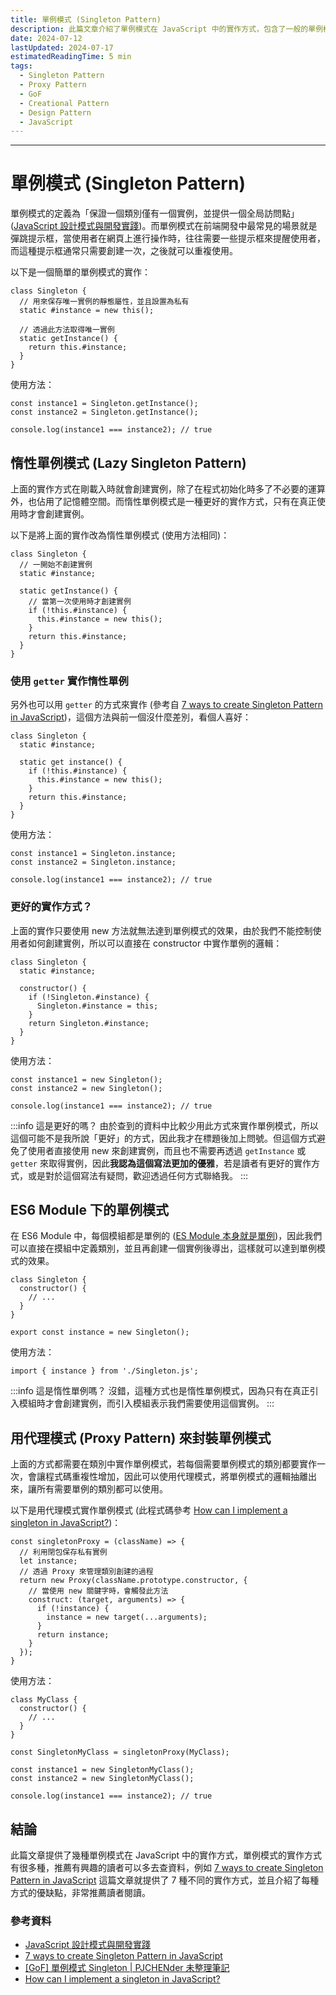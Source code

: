 ```yaml
---
title: 單例模式 (Singleton Pattern)
description: 此篇文章介紹了單例模式在 JavaScript 中的實作方式，包含了一般的單例模式、惰性單例模式、ES6 Module 單例模式、用代理模式 (Proxy Pattern) 封裝單例模式等。
date: 2024-07-12
lastUpdated: 2024-07-17
estimatedReadingTime: 5 min
tags:
  - Singleton Pattern
  - Proxy Pattern
  - GoF
  - Creational Pattern
  - Design Pattern
  - JavaScript
---
```


<p hidden>
此篇文章介紹了單例模式在 JavaScript 中的實作方式，包含了一般的單例模式、惰性單例模式、ES6 Module 單例模式、用代理模式 (Proxy Pattern) 封裝單例模式等。
</p>

---

# 單例模式 (Singleton Pattern)

單例模式的定義為「保證一個類別僅有一個實例，並提供一個全局訪問點」([JavaScript 設計模式與開發實踐](https://www.tenlong.com.tw/products/9787115388889?list_name=srh))。而單例模式在前端開發中最常見的場景就是彈跳提示框，當使用者在網頁上進行操作時，往往需要一些提示框來提醒使用者，而這種提示框通常只需要創建一次，之後就可以重複使用。

以下是一個簡單的單例模式的實作：

```js:line-numbers
class Singleton {
  // 用來保存唯一實例的靜態屬性，並且設置為私有
  static #instance = new this();

  // 透過此方法取得唯一實例
  static getInstance() {
    return this.#instance;
  }
}
```

使用方法：

```js:line-numbers
const instance1 = Singleton.getInstance();
const instance2 = Singleton.getInstance();

console.log(instance1 === instance2); // true
```

## 惰性單例模式 (Lazy Singleton Pattern)

上面的實作方式在剛載入時就會創建實例，除了在程式初始化時多了不必要的運算外，也佔用了記憶體空間。而惰性單例模式是一種更好的實作方式，只有在真正使用時才會創建實例。

以下是將上面的實作改為惰性單例模式 (使用方法相同)：

```js:line-numbers
class Singleton {
  // 一開始不創建實例
  static #instance;

  static getInstance() {
    // 當第一次使用時才創建實例
    if (!this.#instance) {
      this.#instance = new this();
    }
    return this.#instance;
  }
}
```

### 使用 `getter` 實作惰性單例

另外也可以用 `getter` 的方式來實作 (參考自 [7 ways to create Singleton Pattern in JavaScript](https://itnext.io/7-ways-to-create-singleton-in-javascript-db95a75fbb76))，這個方法與前一個沒什麼差別，看個人喜好：

```js:line-numbers
class Singleton {
  static #instance;

  static get instance() {
    if (!this.#instance) {
      this.#instance = new this();
    }
    return this.#instance;
  }
}
```

使用方法：

```js:line-numbers
const instance1 = Singleton.instance;
const instance2 = Singleton.instance;

console.log(instance1 === instance2); // true
```

### 更好的實作方式？

上面的實作只要使用 new 方法就無法達到單例模式的效果，由於我們不能控制使用者如何創建實例，所以可以直接在 constructor 中實作單例的邏輯：

```js:line-numbers
class Singleton {
  static #instance;

  constructor() {
    if (!Singleton.#instance) {
      Singleton.#instance = this;
    }
    return Singleton.#instance;
  }
}
```

使用方法：

```js:line-numbers
const instance1 = new Singleton();
const instance2 = new Singleton();

console.log(instance1 === instance2); // true
```

:::info 這是更好的嗎？
由於查到的資料中比較少用此方式來實作單例模式，所以這個可能不是我所說「更好」的方式，因此我才在標題後加上問號。但這個方式避免了使用者直接使用 new 來創建實例，而且也不需要再透過 `getInstance` 或 `getter` 來取得實例，因此**我認為這個寫法更加的優雅**，若是讀者有更好的實作方式，或是對於這個寫法有疑問，歡迎透過任何方式聯絡我。
:::

## ES6 Module 下的單例模式

在 ES6 Module 中，每個模組都是單例的 ([ES Module 本身就是單例](https://pjchender.dev/pattern/design-pattern-singleton/#es-module-%E6%9C%AC%E8%BA%AB%E5%B0%B1%E6%98%AF%E5%96%AE%E4%BE%8B))，因此我們可以直接在摸組中定義類別，並且再創建一個實例後導出，這樣就可以達到單例模式的效果。

```js:line-numbers
class Singleton {
  constructor() {
    // ...
  }
}

export const instance = new Singleton();
```

使用方法：

```js:line-numbers
import { instance } from './Singleton.js';
```

:::info 這是惰性單例嗎？
沒錯，這種方式也是惰性單例模式，因為只有在真正引入模組時才會創建實例，而引入模組表示我們需要使用這個實例。
:::

## 用代理模式 (Proxy Pattern) 來封裝單例模式

上面的方式都需要在類別中實作單例模式，若每個需要單例模式的類別都要實作一次，會讓程式碼重複性增加，因此可以使用代理模式，將單例模式的邏輯抽離出來，讓所有需要單例的類別都可以使用。

以下是用代理模式實作單例模式 (此程式碼參考 [How can I implement a singleton in JavaScript?](https://www.30secondsofcode.org/js/s/singleton-proxy/))：

```js:line-numbers
const singletonProxy = (className) => {
  // 利用閉包保存私有實例
  let instance;
  // 透過 Proxy 來管理類別創建的過程
  return new Proxy(className.prototype.constructor, {
    // 當使用 new 關鍵字時，會觸發此方法
    construct: (target, arguments) => {
      if (!instance) {
        instance = new target(...arguments);
      }
      return instance;
    }
  });
}
```

使用方法：

```js:line-numbers
class MyClass {
  constructor() {
    // ...
  }
}

const SingletonMyClass = singletonProxy(MyClass);

const instance1 = new SingletonMyClass();
const instance2 = new SingletonMyClass();

console.log(instance1 === instance2); // true
```

## 結論

此篇文章提供了幾種單例模式在 JavaScript 中的實作方式，單例模式的實作方式有很多種，推薦有興趣的讀者可以多去查資料，例如 [7 ways to create Singleton Pattern in JavaScript](https://itnext.io/7-ways-to-create-singleton-in-javascript-db95a75fbb76) 這篇文章就提供了 7 種不同的實作方式，並且介紹了每種方式的優缺點，非常推薦讀者閱讀。

### 參考資料

- [JavaScript 設計模式與開發實踐](https://www.tenlong.com.tw/products/9787115388889?list_name=srh)
- [7 ways to create Singleton Pattern in JavaScript](https://itnext.io/7-ways-to-create-singleton-in-javascript-db95a75fbb76)
- [[GoF] 單例模式 Singleton | PJCHENder 未整理筆記](https://pjchender.dev/pattern/design-pattern-singleton/)
- [How can I implement a singleton in JavaScript?](https://www.30secondsofcode.org/js/s/singleton-proxy/)